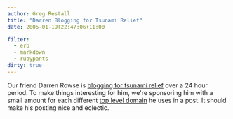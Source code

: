 ```yaml
---
author: Greg Restall
title: "Darren Blogging for Tsunami Relief"
date: 2005-01-19T22:47:06+11:00

filter:
  - erb
  - markdown
  - rubypants
dirty: true
---
```


Our friend Darren Rowse is [blogging for tsunami relief](http://www.breakingnewsblog.com/blogathon/) over a 24 hour period.  To make things interesting for him, we're sponsoring him with a small amount for each different [top level domain](http://en.wikipedia.org/wiki/List_of_Internet_TLDs) he uses in a post.  It should make his posting nice and eclectic.

